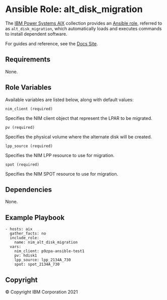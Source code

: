 # Ansible Role: alt_disk_migration
The [IBM Power Systems AIX](../../README.md) collection provides an [Ansible role](https://docs.ansible.com/ansible/latest/user_guide/playbooks_reuse_roles.html), referred to as `alt_disk_migration`, which automatically loads and executes commands to install dependent software.

For guides and reference, see the [Docs Site](https://ibm.github.io/ansible-power-aix/roles.html).

## Requirements

None.

## Role Variables

Available variables are listed below, along with default values:

	nim_client (required)

Specifies the NIM client object that represent the LPAR to be migrated.

	pv (required)

Specifies the physical volume where the alternate disk will be created.

    lpp_source (required)

Specifies the NIM LPP resource to use for migration.

	spot (required)

Specifies the NIM SPOT resource to use for migration.

## Dependencies

None.

## Example Playbook

    - hosts: aix
      gather_facts: no
      include_role:
        name: nim_alt_disk_migration
      vars:
		nim_client: p9zpa-ansible-test1
		pv: hdisk1
		lpp_source: lpp_2134A_730
		spot: spot_2134A_730

## Copyright
© Copyright IBM Corporation 2021
